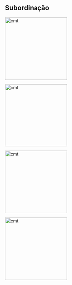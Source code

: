 ## **Subordinação**

<img src="http://10.56.19.152/assets/pics/simbol-md.jpeg" width="200" alt="cmt"></img>

<img src="http://10.56.19.152/assets/pics/simbol-eb.jpeg" width="200" alt="cmt"></img>

<img src="http://10.56.19.152/assets/pics/simbol-cmo.jpeg" width="200" alt="cmt"></img>

<img src="http://10.56.19.152/assets/pics/logo9bcom2.png" width="200" alt="cmt"></img>
